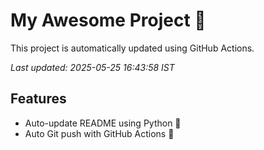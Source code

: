 # My Awesome Project 🚀

This project is automatically updated using GitHub Actions.

_Last updated: 2025-05-25 16:43:58 IST_

## Features
- Auto-update README using Python 🐍
- Auto Git push with GitHub Actions 🤖
